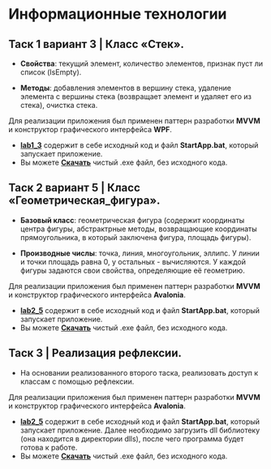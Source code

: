 # Информационные технологии

## Таск 1 вариант 3 | Класс «Стек».
* **Свойства**: текущий элемент, количество элементов, признак пуст ли список (IsEmpty).

* **Методы**: добавления элементов в вершину стека, удаление элемента с вершины стека (возвращает элемент и удаляет его из стека), очистка стека.

Для реализации приложения был применен паттерн разработки **MVVM** и конструктор графического интерфейса **WPF**.

* [**lab1_3**](https://github.com/sahland/IT.Labs/tree/main/lab1_3) содержит в себе исходный код и файл **StartApp.bat**, который запускает приложение.
* Вы можете [**Скачать**](https://disk.yandex.ru/d/k4ejVQ7g9Ugnfg) чистый .exe файл, без исходного кода.

## Таск 2 вариант 5 | Класс «Геометрическая_фигура».
* **Базовый класс**: геометрическая фигура (содержит координаты центра фигуры, абстрактрные методы, возвращающие координаты прямоугольника, в который заключена фигура, площадь фигуры).

* **Производные числы**: точка, линия, многоугольник, эллипс. У линии и точки площадь равна 0, у остальных - вычисляются. У каждой фигуры задаются свои свойства, определяющие её геометрию.

Для реализации приложения был применен паттерн разработки **MVVM** и конструктор графического интерфейса **Avalonia**.

* [**lab2_5**](https://github.com/sahland/IT.Labs/tree/main/lab2_5) содержит в себе исходный код и файл **StartApp.bat**, который запускает приложение.
* Вы можете [**Скачать**](https://disk.yandex.ru/d/ZRu-zYFASL3ahQ) чистый .exe файл, без исходного кода.

## Таск 3 | Реализация рефлексии.
* На основании реализованного второго таска, реализовать доступ к классам с помощью рефлексии.

Для реализации приложения был применен паттерн разработки **MVVM** и конструктор графического интерфейса **Avalonia**.

* [**lab2_5**](https://github.com/sahland/IT.Labs/tree/main/Lab_3) содержит в себе исходный код и файл **StartApp.bat**, который запускает приложение. Далее необходимо загрузить dll библиотеку (она находится в директории dlls), после чего программа будет готова к работе.
* Вы можете [**Скачать**](https://disk.yandex.ru/d/cIJfUNtSdBTXyw) чистый .exe файл, без исходного кода.
